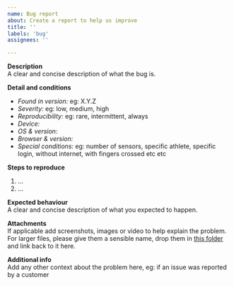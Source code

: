 ```yaml
---
name: Bug report
about: Create a report to help us improve
title: ''
labels: 'bug'
assignees: ''

---
```


**Description**  
A clear and concise description of what the bug is.

**Detail and conditions**
- *Found in version:* eg: X.Y.Z
- *Severity:* eg: low, medium, high
- *Reproducibility:* eg: rare, intermittent, always
- *Device:* 
- *OS & version:* 
- *Browser & version:* 
- *Special conditions:* eg: number of sensors, specific athlete, specific login, without internet, with fingers crossed etc etc

**Steps to reproduce**  
1. ...
2. ...

**Expected behaviour**  
A clear and concise description of what you expected to happen.

**Attachments**  
If applicable add screenshots, images or video to help explain the problem.  
For larger files, please give them a sensible name, drop them in [this folder](https://omgplc.sharepoint.com/sites/IMeasureU/Shared%20Documents/Forms/AllItems.aspx?id=%2Fsites%2FIMeasureU%2FShared%20Documents%2FProducts%20%2B%20Projects%2Fimu%2Dstep%2FTesting%2FGithub%20Issue%20Drop%20Folder&p=true&originalPath=aHR0cHM6Ly9vbWdwbGMuc2hhcmVwb2ludC5jb20vOmY6L3MvSU1lYXN1cmVVL0VzZ2dFWmxfcjd4RWdGdURRZHZQb1Z3Qkx5dEZPancxbXA1bWVjaXItdDVDZlE_cnRpbWU9T0MyOGFQLVUyRWc) and link back to it here.

**Additional info**  
Add any other context about the problem here, eg: if an issue was reported by a customer
